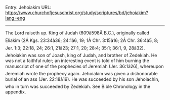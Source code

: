 Entry: Jehoiakim
URL: https://www.churchofjesuschrist.org/study/scriptures/bd/jehoiakim?lang=eng

---

The Lord raiseth up. King of Judah (609â598Â B.C.), originally called Eliakim (2Â Kgs. 23:34â36; 24:1â6, 19; 1Â Chr. 3:15â16; 2Â Chr. 36:4â5, 8; Jer. 1:3; 22:18, 24; 26:1, 21â23; 27:1, 20; 28:4; 35:1; 36:1, 9, 28â32). Jehoiakim was son of Joash, king of Judah, and brother of Zedekiah. He was not a faithful ruler; an interesting event is told of him burning the manuscript of one of the prophecies of Jeremiah (Jer. 36:1â26), whereupon Jeremiah wrote the prophecy again. Jehoiakim was given a dishonorable burial of an ass (Jer. 22:18â19). He was succeeded by his son Jehoiachin, who in turn was succeeded by Zedekiah. See Bible Chronology in the appendix.
